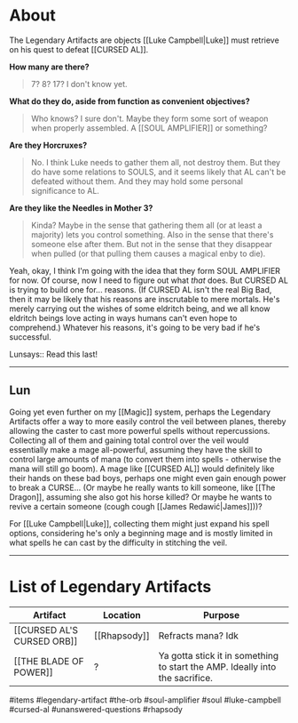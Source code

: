 # About
The Legendary Artifacts are objects [[Luke Campbell|Luke]] must retrieve on his quest to defeat [[CURSED AL]].

**How many are there?**
>7? 8? 17? I don't know yet.

**What do they do, aside from function as convenient objectives?**
>Who knows? I sure don't. Maybe they form some sort of weapon when properly assembled. A [[SOUL AMPLIFIER]] or something?

**Are they Horcruxes?**
>No. I think Luke needs to gather them all, not destroy them. But they do have some relations to SOULS, and it seems likely that AL can't be defeated without them. And they may hold some personal significance to AL.

**Are they like the Needles in Mother 3?**
>Kinda? Maybe in the sense that gathering them all (or at least a majority) lets you control something. Also in the sense that there's someone else after them. But not in the sense that they disappear when pulled (or that pulling them causes a magical enby to die).

Yeah, okay, I think I'm going with the idea that they form SOUL AMPLIFIER for now. Of course, now I need to figure out what *that* does. But CURSED AL is trying to build one for... reasons. (If CURSED AL isn't the real Big Bad, then it may be likely that his reasons are inscrutable to mere mortals. He's merely carrying out the wishes of some eldritch being, and we all know eldritch beings love acting in ways humans can't even hope to comprehend.) Whatever his reasons, it's going to be very bad if he's successful.

Lunsays:: Read this last!

---
Lun
--
Going yet even further on my [[Magic]] system, perhaps the Legendary Artifacts offer a way to more easily control the veil between planes, thereby allowing the caster to cast more powerful spells without repercussions. Collecting all of them and gaining total control over the veil would essentially make a mage all-powerful, assuming they have the skill to control large amounts of mana (to convert them into spells - otherwise the mana will still go boom). A mage like [[CURSED AL]] would definitely like their hands on these bad boys, perhaps one might even gain enough power to break a CURSE... (Or maybe he really wants to kill someone, like [[The Dragon]], assuming she also got his horse killed? Or maybe he wants to revive a certain someone (cough cough [[James Redawić|James]]))?

For [[Luke Campbell|Luke]], collecting them might just expand his spell options, considering he's only a beginning mage and is mostly limited in what spells he can cast by the difficulty in stitching the veil.

---

# List of Legendary Artifacts

| Artifact | Location | Purpose |
|----------|----------|----------|
| [[CURSED AL'S CURSED ORB]] | [[Rhapsody]] | Refracts mana? Idk |
| [[THE BLADE OF POWER]] | ? | Ya gotta stick it in something to start the AMP. Ideally into the sacrifice. |


#items #legendary-artifact #the-orb #soul-amplifier #soul #luke-campbell #cursed-al #unanswered-questions #rhapsody 